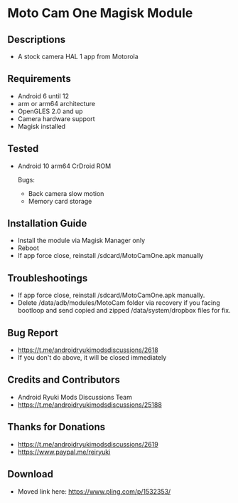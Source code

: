 # Moto Cam One Magisk Module

## Descriptions
- A stock camera HAL 1 app from Motorola

## Requirements
- Android 6 until 12
- arm or arm64 architecture
- OpenGLES 2.0 and up
- Camera hardware support
- Magisk installed

## Tested
- Android 10 arm64 CrDroid ROM
 
  Bugs:
  - Back camera slow motion
  - Memory card storage

## Installation Guide
- Install the module via Magisk Manager only
- Reboot
- If app force close, reinstall /sdcard/MotoCamOne.apk manually

## Troubleshootings
- If app force close, reinstall /sdcard/MotoCamOne.apk manually.
- Delete /data/adb/modules/MotoCam folder via recovery if you facing bootloop and send copied and zipped /data/system/dropbox files for fix.

## Bug Report
- https://t.me/androidryukimodsdiscussions/2618
- If you don't do above, it will be closed immediately

## Credits and Contributors
- Android Ryuki Mods Discussions Team
- https://t.me/androidryukimodsdiscussions/25188

## Thanks for Donations
- https://t.me/androidryukimodsdiscussions/2619
- https://www.paypal.me/reiryuki

## Download
- Moved link here: https://www.pling.com/p/1532353/

